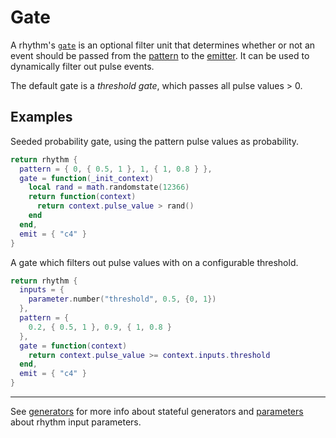 # Gate

A rhythm's [`gate`](../API/rhythm.md#gate) is an optional filter unit that determines whether or not an event should be passed from the [pattern](./pattern.md) to the [emitter](./emitter.md). It can be used to dynamically filter out pulse events.

The default gate is a *threshold gate*, which passes all pulse values > 0. 


## Examples

Seeded probability gate, using the pattern pulse values as probability.

```lua
return rhythm {
  pattern = { 0, { 0.5, 1 }, 1, { 1, 0.8 } },
  gate = function(_init_context)
    local rand = math.randomstate(12366)
    return function(context)
      return context.pulse_value > rand()
    end
  end,
  emit = { "c4" }
}
```

A gate which filters out pulse values with on a configurable threshold.

```lua
return rhythm {
  inputs = { 
    parameter.number("threshold", 0.5, {0, 1}) 
  },
  pattern = { 
    0.2, { 0.5, 1 }, 0.9, { 1, 0.8 } 
  },
  gate = function(context)
    return context.pulse_value >= context.inputs.threshold
  end,
  emit = { "c4" }
}
```

---

See [generators](../extras/generators.md) for more info about stateful generators and [parameters](./parameters.md) about rhythm input parameters. 